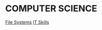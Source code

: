 # COMPUTER SCIENCE
[File Systems](https://github.com/Artist-dk/Notes/blob/master/docs/computer-science/file-system.md)
[IT Skills](https://www.comptia.org/blog/top-it-skills-in-demand)
